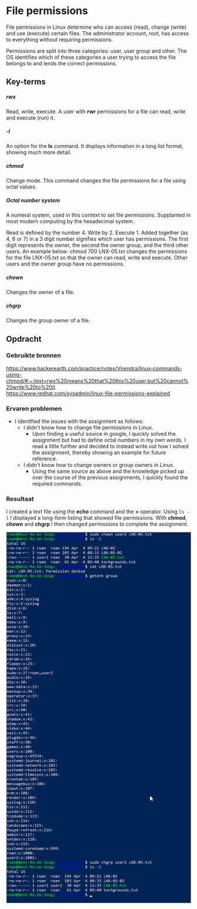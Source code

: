 # File permissions
File permissions in Linux determine who can access (read), change (write) and use (execute) certain files. The administrator account, root, has access to everything without requiring permissions.

Permissions are split into three categories: user, user group and other. The OS identifies which of these categories a user trying to access the file belongs to and lends the correct permissions.

## Key-terms
##### rwx
Read, write, execute. A user with **rwr** permissions for a file can read, write and execute (run) it.

##### -l
An option for the **ls** command. It displays information in a long list format, showing much more detail.

##### chmod
Change mode. This command changes the file permissions for a file using octal values.

##### Octal number system
A numeral system, used in this context to set file permissions. Supplanted in most modern computing by the hexadecimal system.

Read is defined by the number 4. Write by 2. Execute 1. Added together (as 4, 6 or 7) in a 3 digit number signifies which user has permissions. The first digit represents the owner, the second the owner group, and the third other users. An example below:
	chmod 700 LNX-05.txt
changes the permissions for the file LNX-05.txt so that the owner can read, write and execute. Other users and the owner group have no permissions.

##### chown
Changes the owner of a file.

##### chgrp
Changes the group owner of a file.

## Opdracht
### Gebruikte bronnen
https://www.hackerearth.com/practice/notes/Virendra/linux-commands-using-chmod/#:~:text=rwx%20means%20that%20this%20user,but%20cannot%20write%20to%20it.  
https://www.redhat.com/sysadmin/linux-file-permissions-explained


### Ervaren problemen
* I identified the issues with the assignment as follows:
	* I didn't know how to change file permissions in Linux.
		* Upon finding a useful source in google, I quickly solved the assignment but had to define octal numbers in my own words. I read a little further and decided to instead write out how I solved  the assignment, thereby showing an example for future reference.
	* I didn't know how to change owners or group owners in Linux.
		* Using the same source as above and the knowledge picked up over the course of the previous assignments, I quickly found the required commands.

### Resultaat
I created a text file using the **echo** command and the **\>** operator. Using `ls -l` I displayed a long-form listing that showed file permissions. With **chmod**, **chown** and **chgrp** I then changed permissions to complete the assignment.

![screenshot showing me changing users](../../00_includes/LNX-05_screenshot2.png)